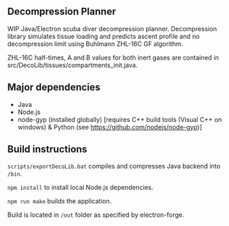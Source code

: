 ## Decompression Planner

WIP Java/Electron scuba diver decompression planner. Decompression library simulates tissue loading and predicts ascent profile and no decompression limit using Buhlmann ZHL-16C GF algorithm.

ZHL-16C half-times, A and B values for both inert gases are contained in src/DecoLib/tissues/compartments_init.java.

## Major dependencies

 - Java
 - Node.js
 - node-gyp (installed globally) [requires C++ build tools (Visual C++ on windows) & Python (see https://github.com/nodejs/node-gyp)]

## Build instructions

`scripts/exportDecoLib.bat` compiles and compresses Java backend into `/bin`.

`npm install` to install local Node.js dependencies.

`npm run make` builds the application.

Build is located in `/out` folder as specified by electron-forge.
